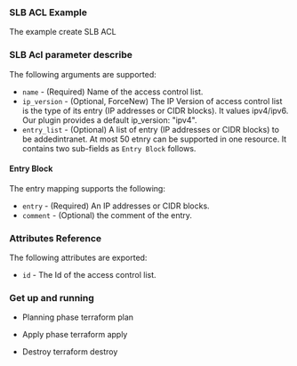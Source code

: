 ### SLB ACL Example

The example create SLB ACL

### SLB Acl parameter describe

The following arguments are supported:

* `name` - (Required) Name of the access control list.
* `ip_version` - (Optional, ForceNew) The IP Version of access control list is the type of its entry (IP addresses or CIDR blocks). It values ipv4/ipv6. Our plugin provides a default ip_version: "ipv4".
* `entry_list` - (Optional) A list of entry (IP addresses or CIDR blocks) to be addedintranet. At most 50 etnry can be supported in one resource. It contains two sub-fields as `Entry Block` follows.

#### Entry Block

The entry mapping supports the following:

* `entry` - (Required) An IP addresses or CIDR blocks.
* `comment` - (Optional) the comment of the entry.

### Attributes Reference

The following attributes are exported:

* `id` - The Id of the access control list.


### Get up and running

* Planning phase
        terraform plan

* Apply phase
        terraform apply

* Destroy
        terraform destroy